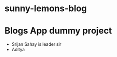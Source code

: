 # sunny-lemons-blog

<h1>Blogs App dummy project</h1>
<ul>
<li>Srijan Sahay is leader sir</li>

<li> Aditya</li>


